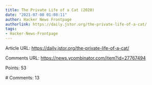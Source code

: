 ```yaml
---
title: The Private Life of a Cat (2020)
date: "2021-07-08 01:08:11"
author: Hacker News Frontpage
authorlink: https://daily.jstor.org/the-private-life-of-a-cat/
tags:
- Hacker-News-Frontpage
---
```


<p>Article URL: <a href="https://daily.jstor.org/the-private-life-of-a-cat/">https://daily.jstor.org/the-private-life-of-a-cat/</a></p>
<p>Comments URL: <a href="https://news.ycombinator.com/item?id=27767494">https://news.ycombinator.com/item?id=27767494</a></p>
<p>Points: 53</p>
<p># Comments: 13</p>
